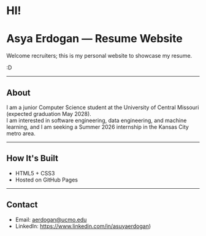 # HI! 

# Asya Erdogan — Resume Website

Welcome recruiters; this is my personal website to showcase my resume.

:D

---

## About
I am a junior Computer Science student at the University of Central Missouri (expected graduation May 2028).  
I am interested in software engineering, data engineering, and machine learning, and I am seeking a Summer 2026 internship in the Kansas City metro area.

---

## How It's Built
- HTML5 + CSS3
- Hosted on GitHub Pages

---

## Contact
- Email: aerdogan@ucmo.edu  
- LinkedIn: https://www.linkedin.com/in/asuyaerdogan)
